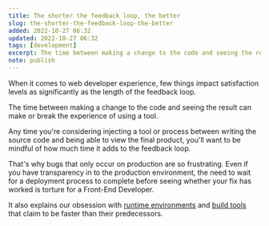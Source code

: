```yaml
---
title: The shorter the feedback loop, the better
slug: the-shorter-the-feedback-loop-the-better
added: 2022-10-27 06:32
updated: 2022-10-27 06:32
tags: [development]
excerpt: The time between making a change to the code and seeing the result can make or break the experience of using a tool.
note: publish
---
```


When it comes to web developer experience, few things impact satisfaction levels as significantly as the length of the feedback loop.

The time between making a change to the code and seeing the result can make or break the experience of using a tool.

Any time you're considering injecting a tool or process between writing the source code and being able to view the final product, you'll want to be mindful of how much time it adds to the feedback loop. 

That's why bugs that only occur on production are so frustrating. Even if you have transparency in to the production environment, the need to wait for a deployment process to complete before seeing whether your fix has worked is torture for a Front-End Developer.

It also explains our obsession with [runtime environments](https://bun.sh/) and [build tools](https://turbo.build/pack) that claim to be faster than their predecessors.